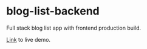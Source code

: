 # blog-list-backend

Full stack blog list app with frontend production build.

[Link](https://arcane-tundra-01783.herokuapp.com/) to live demo.
